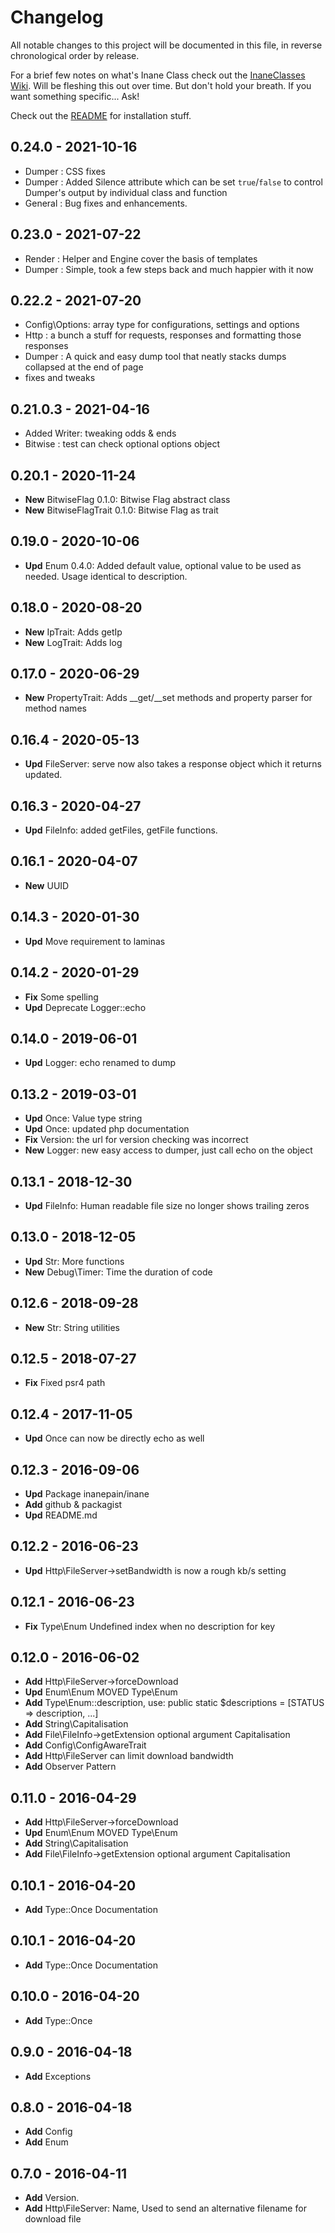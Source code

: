 # Changelog

All notable changes to this project will be documented in this file, in reverse chronological order by release.

For a brief few notes on what's Inane Class check out the [InaneClasses Wiki](https://git.inane.co.za:3000/Inane/tools/wiki "InaneClasses Wiki"). Will be fleshing this out over time. But don't hold your breath. If you want something specific... Ask!

Check out the [README](README.md) for installation stuff.

## 0.24.0 - 2021-10-16

- Dumper        : CSS fixes
- Dumper        : Added Silence attribute which can be set `true`/`false` to control Dumper's output by individual class and function
- General       : Bug fixes and enhancements.

## 0.23.0 - 2021-07-22

- Render        : Helper and Engine cover the basis of templates
- Dumper        : Simple, took a few steps back and much happier with it now

## 0.22.2 - 2021-07-20

- Config\Options: array type for configurations, settings and options
- Http          : a bunch a stuff for requests, responses and formatting those responses
- Dumper        : A quick and easy dump tool that neatly stacks dumps collapsed at the end of page
- fixes and tweaks

## 0.21.0.3 - 2021-04-16

- Added Writer: tweaking odds & ends
- Bitwise   : test can check optional options object

## 0.20.1 - 2020-11-24

 - **New** BitwiseFlag 0.1.0: Bitwise Flag abstract class
 - **New** BitwiseFlagTrait 0.1.0: Bitwise Flag as trait

## 0.19.0 - 2020-10-06

 - **Upd** Enum 0.4.0: Added default value, optional value to be used as needed. Usage identical to description.

## 0.18.0 - 2020-08-20

 - **New** IpTrait: Adds getIp
 - **New** LogTrait: Adds log

## 0.17.0 - 2020-06-29

 - **New** PropertyTrait: Adds __get/__set methods and property parser for method names

## 0.16.4 - 2020-05-13

 - **Upd** FileServer: serve now also takes a response object which it returns updated.

## 0.16.3 - 2020-04-27

 - **Upd** FileInfo: added getFiles, getFile functions.

## 0.16.1 - 2020-04-07

 - **New** UUID

## 0.14.3 - 2020-01-30

 - **Upd** Move requirement to laminas

## 0.14.2 - 2020-01-29

 - **Fix** Some spelling
 - **Upd** Deprecate Logger::echo

## 0.14.0 - 2019-06-01

- **Upd** Logger: echo renamed to dump

## 0.13.2 - 2019-03-01

- **Upd** Once: Value type string
- **Upd** Once: updated php documentation
- **Fix** Version: the url for version checking was incorrect
- **New** Logger: new easy access to dumper, just call echo on the object

## 0.13.1 - 2018-12-30

- **Upd** FileInfo: Human readable file size no longer shows trailing zeros

## 0.13.0 - 2018-12-05

- **Upd** Str: More functions
- **New** Debug\Timer: Time the duration of code

## 0.12.6 - 2018-09-28

- **New** Str: String utilities

## 0.12.5 - 2018-07-27

- **Fix** Fixed psr4 path

## 0.12.4 - 2017-11-05

- **Upd** Once can now be directly echo as well

## 0.12.3 - 2016-09-06

- **Upd** Package inanepain/inane
- **Add** github & packagist
- **Upd** README.md

## 0.12.2 - 2016-06-23

- **Upd** Http\FileServer->setBandwidth is now a rough kb/s setting

## 0.12.1 - 2016-06-23

- **Fix** Type\Enum Undefined index when no description for key

## 0.12.0 - 2016-06-02

- **Add** Http\FileServer->forceDownload
- **Upd** Enum\Enum MOVED Type\Enum
- **Add** Type\Enum::description, use: public static $descriptions = [STATUS => description, ...]
- **Add** String\Capitalisation
- **Add** File\FileInfo->getExtension optional argument Capitalisation
- **Add** Config\ConfigAwareTrait
- **Add** Http\FileServer can limit download bandwidth
- **Add** Observer Pattern

## 0.11.0 - 2016-04-29

- **Add** Http\FileServer->forceDownload
- **Upd** Enum\Enum MOVED Type\Enum
- **Add** String\Capitalisation
- **Add** File\FileInfo->getExtension optional argument Capitalisation

## 0.10.1 - 2016-04-20

- **Add** Type::Once Documentation

## 0.10.1 - 2016-04-20

- **Add** Type::Once Documentation

## 0.10.0 - 2016-04-20

- **Add** Type::Once

## 0.9.0 - 2016-04-18

- **Add** Exceptions

## 0.8.0 - 2016-04-18

- **Add** Config
- **Add** Enum

## 0.7.0 - 2016-04-11

- **Add** Version.
- **Add** Http\FileServer: Name, Used to send an alternative filename for download file
